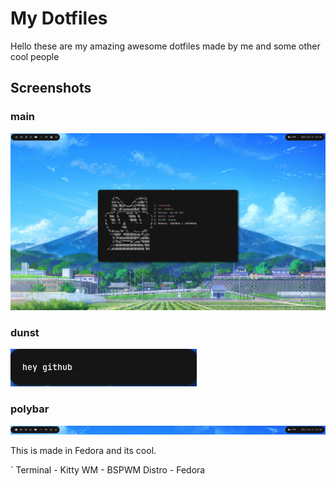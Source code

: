 # My Dotfiles


Hello these are my amazing awesome dotfiles made by me and some other cool people

## Screenshots

### main
![screenshot](images/mainss.png "Screenshot of my rice")
### dunst
![screenshot](images/dunstss.png "Screenshot of my dunst config")
### polybar
![screenshot](images/polybarss.png "Screenshot of my polybar config")

This is made in Fedora and its cool.

` Terminal - Kitty
  WM - BSPWM
  Distro - Fedora
  

